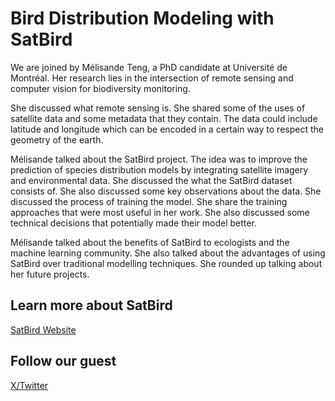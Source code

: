 # Bird Distribution Modeling with SatBird

We are joined by Mélisande Teng, a PhD candidate at Université de Montréal. Her research lies in the intersection of remote sensing and computer vision for biodiversity monitoring. 

She discussed what remote sensing is. She shared some of the uses of satellite data and some metadata that they contain. The data could include latitude and longitude which can be encoded in a certain way to respect the geometry of the earth. 

Mélisande talked about the SatBird project. The idea was to improve the prediction of species distribution models by integrating satellite imagery and environmental data. She discussed the what the SatBird dataset consists of. She also discussed some key observations about the data. She discussed the process of training the model. She share the training approaches that were most useful in her work. She also discussed some technical decisions that potentially made their model better.

Mélisande talked about the benefits of SatBird to ecologists and the machine learning community. She also talked about the advantages of using SatBird over traditional modelling techniques. She rounded up talking about her future projects.


## Learn more about SatBird

[SatBird Website](https://satbird.github.io/)


## Follow our guest

[X/Twitter](https://x.com/melisandeteng)
